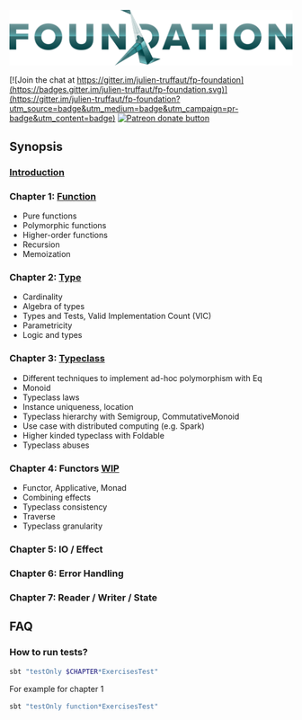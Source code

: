 ![FP Foundation Logo](logo/Foundation.png)<br>

[![Join the chat at https://gitter.im/julien-truffaut/fp-foundation](https://badges.gitter.im/julien-truffaut/fp-foundation.svg)](https://gitter.im/julien-truffaut/fp-foundation?utm_source=badge&utm_medium=badge&utm_campaign=pr-badge&utm_content=badge)
<span class="badge-patreon"><a href="https://www.patreon.com/bePatron?u=10482033" title="Donate to this project using Patreon"><img src="https://img.shields.io/badge/patreon-donate-yellow.svg" alt="Patreon donate button" /></a></span>

## Synopsis

### [Introduction](https://julien-truffaut.github.io/fp-foundation/index.html#1)

### Chapter 1: [Function](https://julien-truffaut.github.io/fp-foundation/Function#1)
*  Pure functions
*  Polymorphic functions
*  Higher-order functions
*  Recursion
*  Memoization

### Chapter 2: [Type](https://julien-truffaut.github.io/fp-foundation/Type#1)
*   Cardinality
*   Algebra of types
*   Types and Tests, Valid Implementation Count (VIC)
*   Parametricity
*   Logic and types

### Chapter 3: [Typeclass](https://julien-truffaut.github.io/fp-foundation/Typeclass#1)
*   Different techniques to implement ad-hoc polymorphism with Eq
*   Monoid
*   Typeclass laws
*   Instance uniqueness, location
*   Typeclass hierarchy with Semigroup, CommutativeMonoid
*   Use case with distributed computing (e.g. Spark)
*   Higher kinded typeclass with Foldable
*   Typeclass abuses

### Chapter 4: Functors [WIP](https://julien-truffaut.github.io/fp-foundation/Functors#1)
*   Functor, Applicative, Monad
*   Combining effects
*   Typeclass consistency
*   Traverse
*   Typeclass granularity

### Chapter 5: IO / Effect

### Chapter 6: Error Handling

### Chapter 7: Reader / Writer / State


## FAQ

### How to run tests?

```bash
sbt "testOnly $CHAPTER*ExercisesTest"
```

For example for chapter 1

```bash
sbt "testOnly function*ExercisesTest"
```